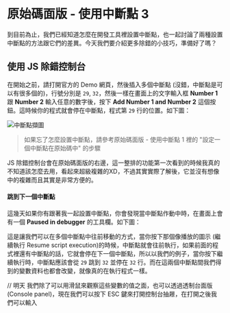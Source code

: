 # 原始碼面版 - 使用中斷點 3
到目前為止，我們已經知道怎麼在開發工具裡設置中斷點，也一起討論了兩種設置中斷點的方法跟它們的差異。今天我們要介紹更多除錯的小技巧，準備好了嗎？

## 使用 JS 除錯控制台
在開始之前，請打開官方的 Demo 網頁，然後插入多個中斷點 (沒錯，中斷點是可以有很多個的)，行號分別是 `29`, `32`，然後一樣在畫面上的文字輸入框 **Number 1** 跟 **Number 2** 輸入任意的數字後，按下 **Add Number 1 and Number 2** 這個按鈕。這時候你的程式就會停在中斷點，程式第 `29` 行的位置。如下圖：

![中斷點擷圖]()

> 如果忘了怎麼設置中斷點，請參考原始碼面版 - 使用中斷點 1 裡的 "設定一個中斷點在原始碼中" 的步驟

JS 除錯控制台會在原始碼面版的右邊，這一整排的功能第一次看到的時候我真的不知道該怎麼去用，看起來超級複雜的XD，不過其實實際了解後，它並沒有想像中的複雜而且其實是非常方便的。

#### 跳到下一個中斷點
這幾天如果你有跟著我一起設置中斷點，你會發現當中斷點作動中時，在畫面上會有一個 **Paused in debugger** 的工具欄。如下圖：

這是讓我們可以在多個中斷點中往前移動的方式，當你按下那個像播放的圖示 (繼續執行 Resume script execution)的時候，中斷點就會往前執行，如果前面的程式裡還有中斷點的話，它就會停在下一個中斷點，所以以我們的例子，當你按下繼續執行時，中斷點應該會從 `29` 跳到 `32` 並停在 `32` 行。而在這兩個中斷點間我們得到的變數資料也都會改變，就像真的在執行程式一樣。

// 明天
我們除了可以用滑鼠來觀察這些變數的值之面，也可以透過透制台面版 (Console panel)，現在我們可以按下 ESC 鍵來打開控制台抽屜，在打開之後我們可以輸入
